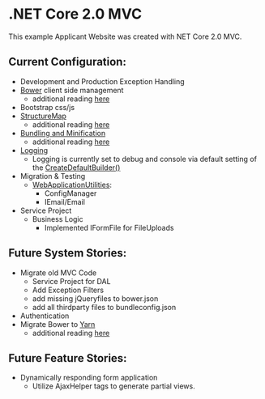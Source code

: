 # .NET Core 2.0 MVC 

This example Applicant Website was created with NET Core 2.0 MVC.  

## Current Configuration:
* Development and Production Exception Handling
* [Bower](http://weaintplastic.github.io/web-development-field-guide/Development/Frontend_Development/Setting_up_your_project/Setup_Dependency_Managers/Bower/Initialize_Bower_on_a_new_Project.html) client side management
  * additional reading [here](https://docs.microsoft.com/en-us/aspnet/core/client-side/bower)
* Bootstrap css/js
* [StructureMap](http://structuremap.github.io/)
  * additional reading [here](https://tech.io/playgrounds/5099/using-structuremap-with-asp-net-core)
* [Bundling and Minification](https://docs.microsoft.com/en-us/aspnet/core/client-side/bundling-and-minification?tabs=visual-studio%2Caspnetcore2x)
  * additional reading [here](http://rion.io/2016/07/18/bundling-and-minifying-in-asp-net-core-applications/)
* [Logging](https://docs.microsoft.com/en-us/aspnet/core/fundamentals/logging/?tabs=aspnetcore2x)
  * Logging is currently set to debug and console via default setting of the [CreateDefaultBuilder()](https://docs.microsoft.com/en-us/dotnet/api/microsoft.aspnetcore.webhost.createdefaultbuilder?view=aspnetcore-2.0)
* Migration & Testing
  * [WebApplicationUtilities](Src/WebApplicationUtilities/ApplicationUtilities.md):
    * ConfigManager
    * IEmail/Email
* Service Project
  * Business Logic
    * Implemented IFormFile for FileUploads

## Future System Stories:
* Migrate old MVC Code 
  * Service Project for DAL 
  * Add Exception Filters
  * add missing jQueryfiles to bower.json
  * add all thirdparty files to bundleconfig.json
* Authentication
* Migrate Bower to [Yarn](https://bower.io/blog/2017/how-to-migrate-away-from-bower/)
  * additional reading [here](https://blogs.taiga.nl/martijn/2017/08/02/building-the-minimal-asp-net-core-app-with-webpack-and-npm/#step0)


## Future Feature Stories:
* Dynamically responding form application 
  * Utilize AjaxHelper tags to generate partial views.  